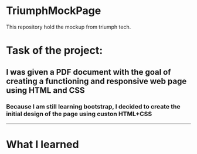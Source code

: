 # TriumphMockPage
This repository hold the mockup from triumph tech. 

# Task of the project:

## I was given a PDF document with the goal of creating a functioning and responsive web page using HTML and CSS

### Because I am still learning bootstrap, I decided to create the initial design of the page using custon HTML+CSS 

---
# What I learned
